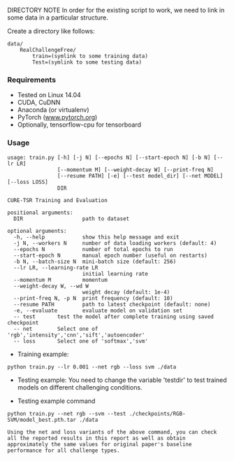 
DIRECTORY NOTE
In order for the existing script to work, we need to link in some data in a 
particular structure.

Create a directory like follows:

    data/
        RealChallengeFree/
            train=(symlink to some training data)
            Test=(symlink to some testing data)

### Requirements
- Tested on Linux 14.04
- CUDA, CuDNN
- Anaconda (or virtualenv)
- PyTorch (www.pytorch.org)
- Optionally, tensorflow-cpu for tensorboard


### Usage

```
usage: train.py [-h] [-j N] [--epochs N] [--start-epoch N] [-b N] [--lr LR]
                [--momentum M] [--weight-decay W] [--print-freq N]
                [--resume PATH] [-e] [--test model_dir] [--net MODEL] [--loss LOSS]
                DIR

CURE-TSR Training and Evaluation

positional arguments:
  DIR                   path to dataset

optional arguments:
  -h, --help            show this help message and exit
  -j N, --workers N     number of data loading workers (default: 4)
  --epochs N            number of total epochs to run
  --start-epoch N       manual epoch number (useful on restarts)
  -b N, --batch-size N  mini-batch size (default: 256)
  --lr LR, --learning-rate LR
                        initial learning rate
  --momentum M          momentum
  --weight-decay W, --wd W
                        weight decay (default: 1e-4)
  --print-freq N, -p N  print frequency (default: 10)
  --resume PATH         path to latest checkpoint (default: none)
  -e, --evaluate        evaluate model on validation set
  -- test		test the model after complete training using saved checkpoint
  -- net		Select one of 'rgb','intensity','cnn','sift','autoencoder'
  -- loss		Select one of 'softmax','svm'
```

- Training example:
```
python train.py --lr 0.001 --net rgb --loss svm ./data
```
- Testing example: You need to change the variable 'testdir' to test trained models on different challenging conditions. 


- Testing example command
```
python train.py --net rgb --svm --test ./checkpoints/RGB-SVM/model_best.pth.tar ./data

Using the net and loss variants of the above command, you can check all the reported results in this report as well as obtain approximately the same values for original paper's baseline performance for all challenge types.


